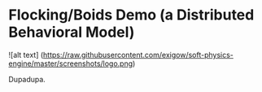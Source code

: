 Flocking/Boids Demo (a Distributed Behavioral Model)
====================================================

![alt text] (https://raw.githubusercontent.com/exigow/soft-physics-engine/master/screenshots/logo.png)

Dupadupa.
